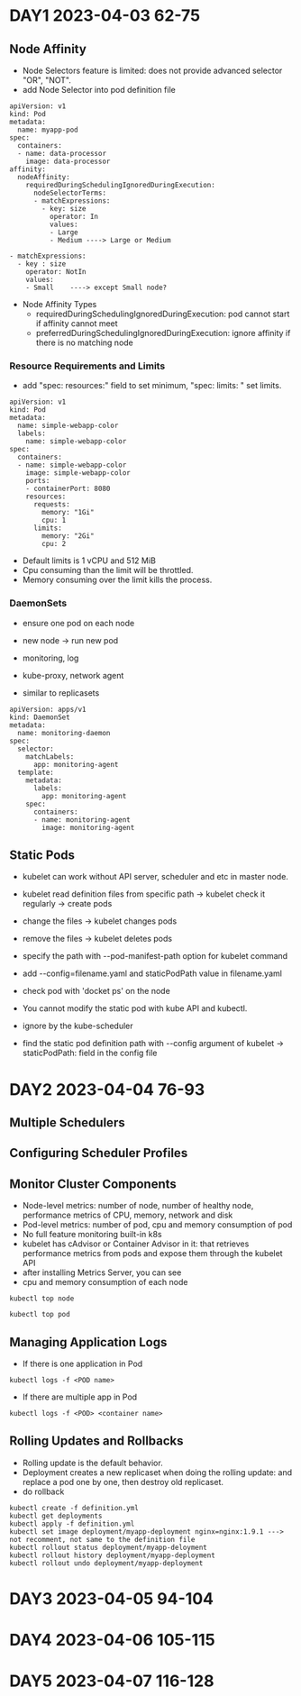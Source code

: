 
# DAY1 2023-04-03 62-75

 
 ## Node Affinity
 
 * Node Selectors feature is limited: does not provide advanced selector "OR", "NOT".
 * add Node Selector into pod definition file
 ```
 apiVersion: v1
 kind: Pod
 metadata:
   name: myapp-pod
 spec:
   containers:
   - name: data-processor
     image: data-processor
 affinity:
   nodeAffinity:
     requiredDuringSchedulingIgnoredDuringExecution:
       nodeSelectorTerms:
       - matchExpressions:
         - key: size
           operator: In
           values:
           - Large
           - Medium ----> Large or Medium
 ```
 
 ```
 - matchExpressions:
   - key : size
     operator: NotIn
     values:
     - Small    ----> except Small node?
 ```
 
 * Node Affinity Types
   * requiredDuringSchedulingIgnoredDuringExecution: pod cannot start if affinity cannot meet
   * preferredDuringSchedulingIgnoredDuringExecution: ignore affinity if there is no matching node
 
 ### Resource Requirements and Limits
 
 * add "spec: resources:" field to set minimum, "spec: limits: " set limits.
 ```
 apiVersion: v1
 kind: Pod
 metadata:
   name: simple-webapp-color
   labels:
     name: simple-webapp-color
 spec:
   containers:
   - name: simple-webapp-color
     image: simple-webapp-color
     ports:
     - containerPort: 8080
     resources:
       requests:
         memory: "1Gi"
         cpu: 1
       limits:
         memory: "2Gi"
         cpu: 2
 ```
 
 * Default limits is 1 vCPU and 512 MiB
 * Cpu consuming than the limit will be throttled.
 * Memory consuming over the limit kills the process.
 
### DaemonSets

* ensure one pod on each node
* new node -> run new pod
* monitoring, log
* kube-proxy, network agent

* similar to replicasets
```
apiVersion: apps/v1
kind: DaemonSet
metadata:
  name: monitoring-daemon
spec:
  selector:
    matchLabels:
      app: monitoring-agent
  template:
    metadata:
      labels:
        app: monitoring-agent
    spec:
      containers:
      - name: monitoring-agent
        image: monitoring-agent
```

## Static Pods

* kubelet can work without API server, scheduler and etc in master node.
* kubelet read definition files from specific path -> kubelet check it regularly -> create pods
* change the files -> kubelet changes pods
* remove the files -> kubelet deletes pods
* specify the path with --pod-manifest-path option for kubelet command
* add --config=filename.yaml and staticPodPath value in filename.yaml

* check pod with 'docket ps' on the node
* You cannot modify the static pod with kube API and kubectl.
* ignore by the kube-scheduler

* find the static pod definition path with --config argument of kubelet -> staticPodPath: field in the config file

# DAY2 2023-04-04 76-93

## Multiple Schedulers

## Configuring Scheduler Profiles

## Monitor Cluster Components

* Node-level metrics: number of node, number of healthy node, performance metrics of CPU, memory, network and disk
* Pod-level metrics: number of pod, cpu and memory consumption of pod
* No full feature monitoring built-in k8s
* kubelet has cAdvisor or Container Advisor in it: that retrieves performance metrics from pods and expose them through the kubelet API
* after installing Metrics Server, you can see
* cpu and memory consumption of each node
```
kubectl top node
```
```
kubectl top pod
```

## Managing Application Logs

* If there is one application in Pod
```
kubectl logs -f <POD name>
```
* If there are multiple app in Pod
```
kubectl logs -f <POD> <container name>
```

## Rolling Updates and Rollbacks

* Rolling update is the default behavior.
* Deployment creates a new replicaset when doing the rolling update: and replace a pod one by one, then destroy old replicaset.
* do rollback
```
kubectl create -f definition.yml
kubectl get deployments
kubectl apply -f definition.yml
kubectl set image deployment/myapp-deployment nginx=nginx:1.9.1 ---> not recomment, not same to the definition file
kubectl rollout status deployment/myapp-deloyment
kubectl rollout history deployment/myapp-deployment
kubectl rollout undo deployment/myapp-deployment
```

# DAY3 2023-04-05 94-104


# DAY4 2023-04-06 105-115


# DAY5 2023-04-07 116-128
